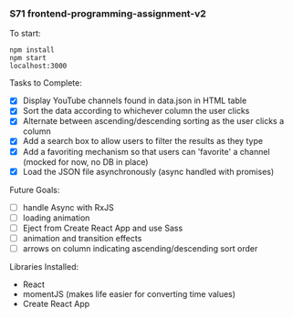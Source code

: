 ### S71 frontend-programming-assignment-v2

To start:
```
npm install
npm start
localhost:3000
```

Tasks to Complete:
- [x] Display YouTube channels found in data.json in HTML table
- [x] Sort the data according to whichever column the user clicks
- [x] Alternate between ascending/descending sorting as the user clicks a column
- [x] Add a search box to allow users to filter the results as they type
- [x] Add a favoriting mechanism so that users can 'favorite' a channel (mocked for now, no DB in place)
- [x] Load the JSON file asynchronously (async handled with promises)

Future Goals:
- [ ] handle Async with RxJS
- [ ] loading animation
- [ ] Eject from Create React App and use Sass
- [ ] animation and transition effects
- [ ] arrows on column indicating ascending/descending sort order

Libraries Installed:
* React
* momentJS (makes life easier for converting time values)
* Create React App
